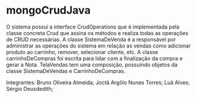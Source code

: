 # mongoCrudJava

O sistema possui a interface CrudOperations que é implementada pela classe concreta Crud que assina os métodos e realiza todas as operações de CRUD necessárias.
A classe SistemaDeVenda é a responsável por administrar as operações do sistema em relação as vendas como adicionar produto ao carrinho, remover, selecionar cliente, etc.
A classe carrinhoDeCompras foi escrita para lidar com a finalização da compra e gerar a Nota.
TelaVendas tem uma composição, possuindo objetos da classe SistemaDeVendas e CarrinhoDeCompras.


Integrantes:
Bruno Oliveira Almeida;
Joctã Argôlo Nunes Torres;
Luã Alves;
Sérgio Deusdedith;
